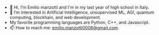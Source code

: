 - 👋 Hi, I’m Emilio manzotti and I'm in my last year of high school in Italy.
- 👀 I’m interested in Artificial Intelligence, unsupervised ML, AGI, quantum computing, blockhain, and web development. 
- My favorite programming languages are Python, C++, and Javascript.
- 📫 How to reach me: emilio.manzotti0006@gmail.com.
